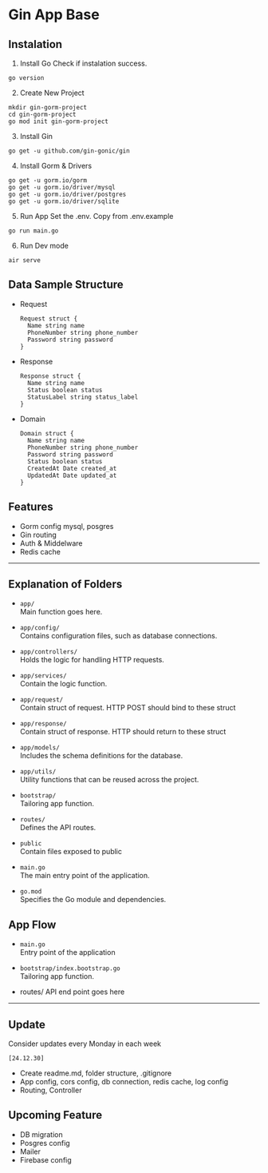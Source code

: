 # Gin App Base

## Instalation

1. Install Go
   Check if instalation success.

```
go version
```

2. Create New Project

```
mkdir gin-gorm-project
cd gin-gorm-project
go mod init gin-gorm-project
```

3. Install Gin

```
go get -u github.com/gin-gonic/gin
```

4. Install Gorm & Drivers

```
go get -u gorm.io/gorm
go get -u gorm.io/driver/mysql
go get -u gorm.io/driver/postgres
go get -u gorm.io/driver/sqlite
```

5. Run App
   Set the .env. Copy from .env.example

```
go run main.go
```

6. Run Dev mode

```
air serve
```

## Data Sample Structure
- Request 
  ```
  Request struct {
    Name string name
    PhoneNumber string phone_number
    Password string password
  }
  ```
- Response
  ```
  Response struct {
    Name string name
    Status boolean status
    StatusLabel string status_label
  }
  ```
- Domain
  ```
  Domain struct {
    Name string name
    PhoneNumber string phone_number
    Password string password
    Status boolean status
    CreatedAt Date created_at
    UpdatedAt Date updated_at
  }
  ```

## Features

- Gorm config mysql, posgres
- Gin routing
- Auth & Middelware
- Redis cache

---

## Explanation of Folders

- `app/`  
  Main function goes here.

- `app/config/`  
  Contains configuration files, such as database connections.

- `app/controllers/`  
  Holds the logic for handling HTTP requests.

- `app/services/`  
  Contain the logic function.

- `app/request/`  
  Contain struct of request. HTTP POST should bind to these struct

- `app/response/`  
  Contain struct of response. HTTP should return to these struct

- `app/models/`  
  Includes the schema definitions for the database.

- `app/utils/`  
  Utility functions that can be reused across the project.

- `bootstrap/`  
  Tailoring app function.

- `routes/`  
  Defines the API routes.

- `public`  
  Contain files exposed to public

- `main.go`  
  The main entry point of the application.

- `go.mod`  
  Specifies the Go module and dependencies.

## App Flow

- `main.go`  
  Entry point of the application

- `bootstrap/index.bootstrap.go`  
  Tailoring app function.

- routes/
  API end point goes here

---

## Update

Consider updates every Monday in each week

`[24.12.30]`
- Create readme.md, folder structure, .gitignore
- App config, cors config, db connection, redis cache, log config
- Routing, Controller

## Upcoming Feature
- DB migration
- Posgres config
- Mailer
- Firebase config
